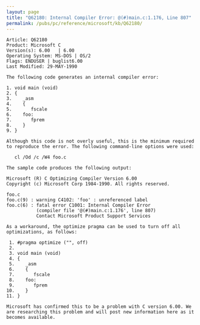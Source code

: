```yaml
---
layout: page
title: "Q62180: Internal Compiler Error: @(#)main.c:1.176, Line 807"
permalink: /pubs/pc/reference/microsoft/kb/Q62180/
---
```


	Article: Q62180
	Product: Microsoft C
	Version(s): 6.00   | 6.00
	Operating System: MS-DOS | OS/2
	Flags: ENDUSER | buglist6.00
	Last Modified: 29-MAY-1990
	
	The following code generates an internal compiler error:
	
	1. void main (void)
	2. {
	3.    _asm
	4.    {
	5.       fscale
	6.    foo:
	7.       fprem
	8.    }
	9. }
	
	Although this code is not overly useful, this is the minimum required
	to reproduce the error. The following command-line options were used:
	
	   cl /Od /c /W4 foo.c
	
	The sample code produces the following output:
	
	Microsoft (R) C Optimizing Compiler Version 6.00
	Copyright (c) Microsoft Corp 1984-1990. All rights reserved.
	
	foo.c
	foo.c(9) : warning C4102: 'foo' : unreferenced label
	foo.c(6) : fatal error C1001: Internal Compiler Error
	           (compiler file '@(#)main.c:1.176', line 807)
	           Contact Microsoft Product Support Services
	
	As a workaround, the optimize pragma can be used to turn off all
	optimizations, as follows:
	
	 1. #pragma optimize ("", off)
	 2.
	 3. void main (void)
	 4. {
	 5.    _asm
	 6.    {
	 7.       fscale
	 8.    foo:
	 9.       fprem
	10.    }
	11. }
	
	Microsoft has confirmed this to be a problem with C version 6.00. We
	are researching this problem and will post new information here as it
	becomes available.
